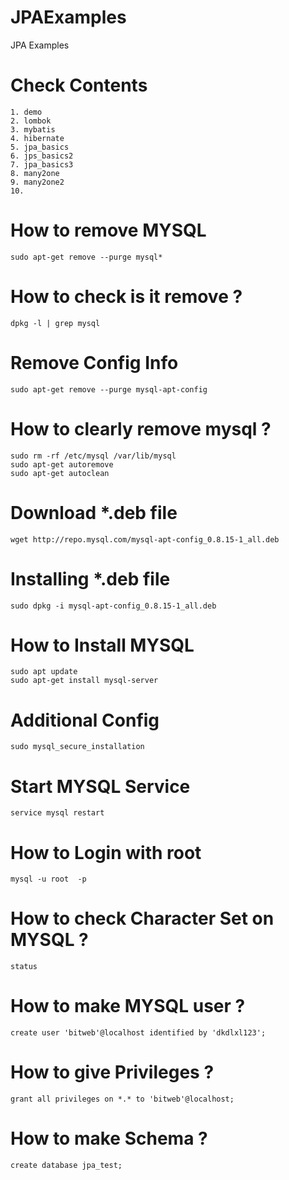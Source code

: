 # JPAExamples
JPA Examples

# Check Contents  
```
1. demo
2. lombok
3. mybatis
4. hibernate
5. jpa_basics
6. jps_basics2
7. jpa_basics3
8. many2one
9. many2one2
10. 
```

# How to remove MYSQL
```make
sudo apt-get remove --purge mysql*
```

# How to check is it remove ?  
```make
dpkg -l | grep mysql
```

# Remove Config Info
```make
sudo apt-get remove --purge mysql-apt-config
```

# How to clearly remove mysql ?  
```make
sudo rm -rf /etc/mysql /var/lib/mysql
sudo apt-get autoremove
sudo apt-get autoclean
```

# Download *.deb file  
```make
wget http://repo.mysql.com/mysql-apt-config_0.8.15-1_all.deb
```

# Installing *.deb file
```make
sudo dpkg -i mysql-apt-config_0.8.15-1_all.deb
```

# How to Install MYSQL  
```make
sudo apt update
sudo apt-get install mysql-server
```

# Additional Config  
```make
sudo mysql_secure_installation
```

# Start MYSQL Service
```make
service mysql restart
```

# How to Login with root
```make
mysql -u root  -p
```

# How to check Character Set on MYSQL ?
```make
status
```

# How to make MYSQL user ?
```make
create user 'bitweb'@localhost identified by 'dkdlxl123';
```

# How to give Privileges ?
```make
grant all privileges on *.* to 'bitweb'@localhost;
```

# How to make Schema ?
```make
create database jpa_test;
```


